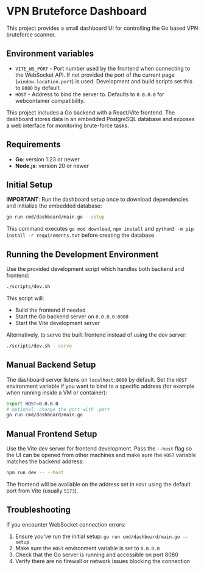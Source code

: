 # VPN Bruteforce Dashboard

This project provides a small dashboard UI for controlling the Go based VPN bruteforce scanner.

## Environment variables

- `VITE_WS_PORT` - Port number used by the frontend when connecting to the WebSocket API. If not provided the port of the current page (`window.location.port`) is used. Development and build scripts set this to `8080` by default.
- `HOST` - Address to bind the server to. Defaults to `0.0.0.0` for webcontainer compatibility.

This project includes a Go backend with a React/Vite frontend. The dashboard stores data in an embedded PostgreSQL database and exposes a web interface for monitoring brute-force tasks.

## Requirements

- **Go**: version 1.23 or newer
- **Node.js**: version 20 or newer

## Initial Setup

**IMPORTANT**: Run the dashboard setup once to download dependencies and initialize the embedded database:

```bash
go run cmd/dashboard/main.go --setup
```

This command executes `go mod download`, `npm install` and
`python3 -m pip install -r requirements.txt` before creating the database.

## Running the Development Environment

Use the provided development script which handles both backend and frontend:

```bash
./scripts/dev.sh
```

This script will:
- Build the frontend if needed
- Start the Go backend server on `0.0.0.0:8080`
- Start the Vite development server

Alternatively, to serve the built frontend instead of using the dev server:

```bash
./scripts/dev.sh --serve
```

## Manual Backend Setup

The dashboard server listens on `localhost:8080` by default. Set the `HOST` environment variable if you want to bind to a specific address (for example when running inside a VM or container):

```bash
export HOST=0.0.0.0
# optional: change the port with -port
go run cmd/dashboard/main.go
```

## Manual Frontend Setup

Use the Vite dev server for frontend development. Pass the `--host` flag so the UI can be opened from other machines and make sure the `HOST` variable matches the backend address:

```bash
npm run dev -- --host
```

The frontend will be available on the address set in `HOST` using the default port from Vite (usually `5173`).

## Troubleshooting

If you encounter WebSocket connection errors:

1. Ensure you've run the initial setup: `go run cmd/dashboard/main.go --setup`
2. Make sure the `HOST` environment variable is set to `0.0.0.0`
3. Check that the Go server is running and accessible on port 8080
4. Verify there are no firewall or network issues blocking the connection